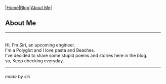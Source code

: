 
|[Home](README.md)|[Blog](Blog.md)|[About Me](about.md)|

## About Me
---
<br/>Hi, I'm Siri, an upcoming engineer.
<br/>I'm a Polyglot and I love pasta and Beaches.
<br/>I've decided to share some stupid poems and stories here in the blog.
<br/>so, Keep checking everyday.


---
###### made by siri
